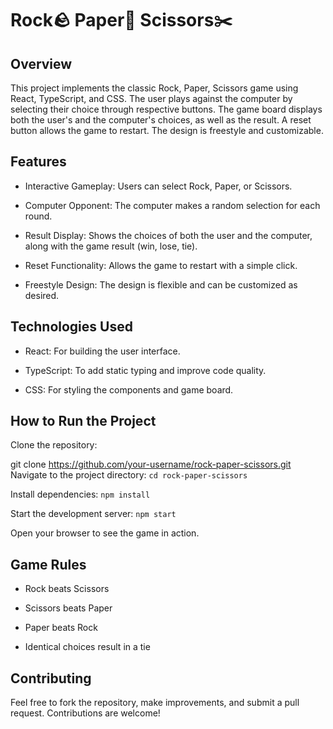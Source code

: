 # Rock🪨 Paper📄 Scissors✂️

## Overview

This project implements the classic Rock, Paper, Scissors game using React, TypeScript, and CSS. The user plays against the computer by selecting their choice through respective buttons. The game board displays both the user's and the computer's choices, as well as the result. A reset button allows the game to restart. The design is freestyle and customizable.

## Features

- Interactive Gameplay: Users can select Rock, Paper, or Scissors.

- Computer Opponent: The computer makes a random selection for each round.

- Result Display: Shows the choices of both the user and the computer, along with the game result (win, lose, tie).

- Reset Functionality: Allows the game to restart with a simple click.

- Freestyle Design: The design is flexible and can be customized as desired.

## Technologies Used

- React: For building the user interface.

- TypeScript: To add static typing and improve code quality.

- CSS: For styling the components and game board.

## How to Run the Project

Clone the repository:

git clone https://github.com/your-username/rock-paper-scissors.git
Navigate to the project directory:
`cd rock-paper-scissors`

Install dependencies:
`npm install`

Start the development server:
`npm start`

Open your browser to see the game in action.

## Game Rules

- Rock beats Scissors

- Scissors beats Paper

- Paper beats Rock

- Identical choices result in a tie

## Contributing

Feel free to fork the repository, make improvements, and submit a pull request. Contributions are welcome!
